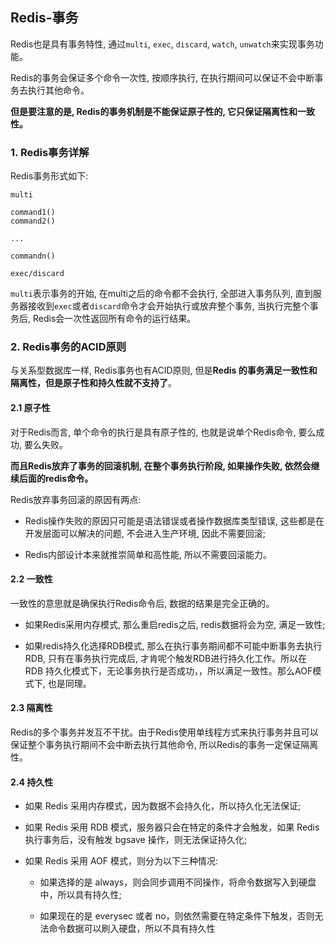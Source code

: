## Redis-事务

Redis也是具有事务特性, 通过`multi`, `exec`, `discard`, `watch`, `unwatch`来实现事务功能。

Redis的事务会保证多个命令一次性, 按顺序执行, 在执行期间可以保证不会中断事务去执行其他命令。

**但是要注意的是, Redis的事务机制是不能保证原子性的, 它只保证隔离性和一致性。**

### 1. Redis事务详解

Redis事务形式如下:

```shell
multi

command1()
command2()

...

commandn()

exec/discard
```

`multi`表示事务的开始, 在multi之后的命令都不会执行, 全部进入事务队列, 直到服务器接收到`exec`或者`discard`命令才会开始执行或放弃整个事务, 当执行完整个事务后, Redis会一次性返回所有命令的运行结果。

### 2. Redis事务的ACID原则

与关系型数据库一样, Redis事务也有ACID原则, 但是**Redis 的事务满足一致性和隔离性，但是原子性和持久性就不支持了**。

#### 2.1 原子性

对于Redis而言, 单个命令的执行是具有原子性的, 也就是说单个Redis命令, 要么成功, 要么失败。

**而且Redis放弃了事务的回滚机制, 在整个事务执行阶段, 如果操作失败, 依然会继续后面的redis命令。**

Redis放弃事务回滚的原因有两点:

- Redis操作失败的原因只可能是语法错误或者操作数据库类型错误, 这些都是在开发层面可以解决的问题, 不会进入生产环境, 因此不需要回滚;

- Redis内部设计本来就推崇简单和高性能, 所以不需要回滚能力。

#### 2.2 一致性

一致性的意思就是确保执行Redis命令后, 数据的结果是完全正确的。

- 如果Redis采用内存模式, 那么重启redis之后, redis数据将会为空, 满足一致性;

- 如果redis持久化选择RDB模式, 那么在执行事务期间都不可能中断事务去执行RDB, 只有在事务执行完成后, 才肯呢个触发RDB进行持久化工作。所以在 RDB 持久化模式下，无论事务执行是否成功，，所以满足一致性。那么AOF模式下, 也是同理。

#### 2.3 隔离性

Redis的多个事务并发互不干扰。由于Redis使用单线程方式来执行事务并且可以保证整个事务执行期间不会中断去执行其他命令, 所以Redis的事务一定保证隔离性。

#### 2.4 持久性

- 如果 Redis 采用内存模式，因为数据不会持久化，所以持久化无法保证;

- 如果 Redis 采用 RDB 模式，服务器只会在特定的条件才会触发，如果 Redis 执行事务后，没有触发 bgsave 操作，则无法保证持久化;

- 如果 Redis 采用 AOF 模式，则分为以下三种情况:

    - 如果选择的是 always，则会同步调用不同操作，将命令数据写入到硬盘中，所以具有持久性;

    - 如果现在的是 everysec 或者 no，则依然需要在特定条件下触发，否则无法命令数据可以刷入硬盘，所以不具有持久性


